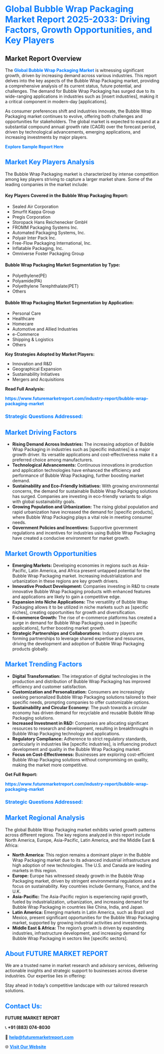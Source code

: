 <h1 style="color: #007BFF;">Global Bubble Wrap Packaging Market Report 2025-2033: Driving Factors, Growth Opportunities, and Key Players</h1>

<section id="overview">
<h2>Market Report Overview</h2>
<p>The <a href="https://www.futuremarketreport.com/industry-report/bubble-wrap-packaging-market" style="color: #007BFF; text-decoration: none;"><strong>Global Bubble Wrap Packaging Market</strong></a> is witnessing significant growth, driven by increasing demand across various industries. This report delves into the key aspects of the Bubble Wrap Packaging market, providing a comprehensive analysis of its current status, future potential, and challenges. The demand for Bubble Wrap Packaging has surged due to its wide-ranging applications in industries such as [insert industries], making it a critical component in modern-day [applications].</p>
<p>As consumer preferences shift and industries innovate, the Bubble Wrap Packaging market continues to evolve, offering both challenges and opportunities for stakeholders. The global market is expected to expand at a substantial compound annual growth rate (CAGR) over the forecast period, driven by technological advancements, emerging applications, and increasing investments by major players.</p>
</section>

<section id="overview">
<p><a href="https://www.futuremarketreport.com/request-sample/reportId=54274" style="color: #007BFF; text-decoration: none;"><strong>Explore Sample Report Here</strong></a></p>
</section>

<section id="key-players">
<h2 style="color: #007BFF;">Market Key Players Analysis</h2>
<p>The Bubble Wrap Packaging market is characterized by intense competition among key players striving to capture a larger market share. Some of the leading companies in the market include:</p>
<h4>Key Players Covered in the Bubble Wrap Packaging Report:</h4>
<ul><li>Sealed Air Corporation</li><li>Smurfit Kappa Group</li><li>Pregis Corporation</li><li>Storopack Hans Reichenecker GmbH</li><li>FROMM Packaging Systems Inc.</li><li>Automated Packaging Systems, Inc.</li><li>Polyair Inter Pack Inc.</li><li>Free-Flow Packaging International, Inc.</li><li>Inflatable Packaging, Inc.</li><li>Omniverse Foster Packaging Group</li></ul>
<h4>Bubble Wrap Packaging Market Segmentation by Type:</h4>
<ul><li>Polyethylene(PE)</li><li>Polyamide(PA)</li><li>Polyethylene Terephthalate(PET)</li><li>Others</li></ul>

<h4>Bubble Wrap Packaging Market Segmentation by Application:</h4>
<ul><li>Personal Care</li><li>Healthcare</li><li>Homecare</li><li>Automotive and Allied Industries</li><li>e-Commerce</li><li>Shipping &amp; Logistics</li><li>Others</li></ul>
<p><strong>Key Strategies Adopted by Market Players:</strong></p>
<ul>
<li>Innovation and R&D</li>
<li>Geographical Expansion</li>
<li>Sustainability Initiatives</li>
<li>Mergers and Acquisitions</li>
</ul>
</section>

<section>
<p><strong>Read Full Analysis: </strong></p><a href="https://www.futuremarketreport.com/industry-report/bubble-wrap-packaging-market" style="color: #007BFF; text-decoration: none;"><strong>https://www.futuremarketreport.com/industry-report/bubble-wrap-packaging-market</strong></a>
<h3 style="color: #007BFF;">Strategic Questions Addressed:</h3>
</section>

<section id="driving-factors">
<h2 style="color: #007BFF;">Market Driving Factors</h2>
<ul>
<li><strong>Rising Demand Across Industries:</strong> The increasing adoption of Bubble Wrap Packaging in industries such as [specific industries] is a major growth driver. Its versatile applications and cost-effectiveness make it a preferred choice among manufacturers.</li>
<li><strong>Technological Advancements:</strong> Continuous innovations in production and application technologies have enhanced the efficiency and performance of Bubble Wrap Packaging, further boosting market demand.</li>
<li><strong>Sustainability and Eco-Friendly Initiatives:</strong> With growing environmental concerns, the demand for sustainable Bubble Wrap Packaging solutions has surged. Companies are investing in eco-friendly variants to align with global sustainability goals.</li>
<li><strong>Growing Population and Urbanization:</strong> The rising global population and rapid urbanization have increased the demand for [specific products], where Bubble Wrap Packaging plays a vital role in meeting consumer needs.</li>
<li><strong>Government Policies and Incentives:</strong> Supportive government regulations and incentives for industries using Bubble Wrap Packaging have created a conducive environment for market growth.</li>
</ul>
</section>

<section id="growth-opportunities">
<h2 style="color: #007BFF;">Market Growth Opportunities</h2>
<ul>
<li><strong>Emerging Markets:</strong> Developing economies in regions such as Asia-Pacific, Latin America, and Africa present untapped potential for the Bubble Wrap Packaging market. Increasing industrialization and urbanization in these regions are key growth drivers.</li>
<li><strong>Innovative Product Development:</strong> Companies investing in R&D to create innovative Bubble Wrap Packaging products with enhanced features and applications are likely to gain a competitive edge.</li>
<li><strong>Expansion into Niche Applications:</strong> The versatility of Bubble Wrap Packaging allows it to be utilized in niche markets such as [specific niches], creating opportunities for growth and diversification.</li>
<li><strong>E-commerce Growth:</strong> The rise of e-commerce platforms has created a surge in demand for Bubble Wrap Packaging used in [specific applications], further boosting market growth.</li>
<li><strong>Strategic Partnerships and Collaborations:</strong> Industry players are forming partnerships to leverage shared expertise and resources, driving the development and adoption of Bubble Wrap Packaging products globally.</li>
</ul>
</section>

<section id="trending-factors">
<h2 style="color: #007BFF;">Market Trending Factors</h2>
<ul>
<li><strong>Digital Transformation:</strong> The integration of digital technologies in the production and distribution of Bubble Wrap Packaging has improved efficiency and customer satisfaction.</li>
<li><strong>Customization and Personalization:</strong> Consumers are increasingly seeking personalized Bubble Wrap Packaging solutions tailored to their specific needs, prompting companies to offer customizable options.</li>
<li><strong>Sustainability and Circular Economy:</strong> The push towards a circular economy has driven demand for recyclable and reusable Bubble Wrap Packaging solutions.</li>
<li><strong>Increased Investment in R&D:</strong> Companies are allocating significant resources to research and development, resulting in breakthroughs in Bubble Wrap Packaging technology and applications.</li>
<li><strong>Regulatory Compliance:</strong> Adherence to strict regulatory standards, particularly in industries like [specific industries], is influencing product development and quality in the Bubble Wrap Packaging market.</li>
<li><strong>Focus on Cost-Effectiveness:</strong> Businesses are exploring cost-efficient Bubble Wrap Packaging solutions without compromising on quality, making the market more competitive.</li>
</ul>
</section>

<section>
<p><strong>Get Full Report: </strong></p><a href="https://www.futuremarketreport.com/industry-report/bubble-wrap-packaging-market" style="color: #007BFF; text-decoration: none;"><strong>https://www.futuremarketreport.com/industry-report/bubble-wrap-packaging-market</strong></a>
<h3 style="color: #007BFF;">Strategic Questions Addressed:</h3>
</section>


<section id="regional-analysis">
<h2 style="color: #007BFF;">Market Regional Analysis</h2>
<p>The global Bubble Wrap Packaging market exhibits varied growth patterns across different regions. The key regions analyzed in this report include North America, Europe, Asia-Pacific, Latin America, and the Middle East & Africa:</p>
<ul>
<li><strong>North America:</strong> This region remains a dominant player in the Bubble Wrap Packaging market due to its advanced industrial infrastructure and high adoption of new technologies. The U.S. and Canada are leading markets in this region.</li>
<li><strong>Europe:</strong> Europe has witnessed steady growth in the Bubble Wrap Packaging market, driven by stringent environmental regulations and a focus on sustainability. Key countries include Germany, France, and the U.K.</li>
<li><strong>Asia-Pacific:</strong> The Asia-Pacific region is experiencing rapid growth, fueled by industrialization, urbanization, and increasing demand for Bubble Wrap Packaging in countries like China, India, and Japan.</li>
<li><strong>Latin America:</strong> Emerging markets in Latin America, such as Brazil and Mexico, present significant opportunities for the Bubble Wrap Packaging market, supported by growing industrial activities and investments.</li>
<li><strong>Middle East & Africa:</strong> The region’s growth is driven by expanding industries, infrastructure development, and increasing demand for Bubble Wrap Packaging in sectors like [specific sectors].</li>
</ul>
</section>

<footer>
<h2 style="color: #007BFF;">About FUTURE MARKET REPORT</h2>
<p>We are a trusted name in market research and advisory services, delivering actionable insights and strategic support to businesses across diverse industries. Our expertise lies in offering:</p>

<p>Stay ahead in today’s competitive landscape with our tailored research solutions.</p>

<h2 style="color: #007BFF;">Contact Us:</h2>
<p><strong>FUTURE MARKET REPORT</strong></p>
<p>📞 <strong>+91 (883) 074-8030</strong></p>
<p>📧 <strong><a href="mailto:help@futuremarketreport.com" style="color: #007BFF;">help@futuremarketreport.com</a></strong></p>
<p>🌐 <strong><a href="https://www.futuremarketreport.com/" style="color: #007BFF;">Visit Our Website</a></strong></p>
</footer>